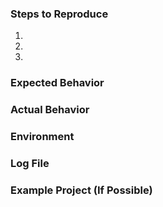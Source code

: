 ### Steps to Reproduce

1. 
2. 
3. 

### Expected Behavior

### Actual Behavior

### Environment

<!--
1. From the Visual Studio main menu, select: Help > Visual Studio > Show Details > Copy Info (https://developer.xamarin.com/guides/cross-platform/troubleshooting/questions/version-logs/)

2. Paste below this comment block.
-->

### Log File

<!--
1. Place cursor below this comment block.

2. Attach build log or link to gist (https://gist.github.com/) of the log.
-->

### Example Project (If Possible)

<!--
1. Place cursor below this comment block.

2. Drag and drop the compressed project or files needed to reproduce.
-->

<!--
Switch to the "Preview" tab to ensure your issue renders correctly.
-->